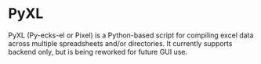 # PyXL
PyXL (Py-ecks-el or Pixel) is a Python-based script for compiling excel data across multiple spreadsheets and/or directories. It currently supports backend only, but is being reworked for future GUI use.
